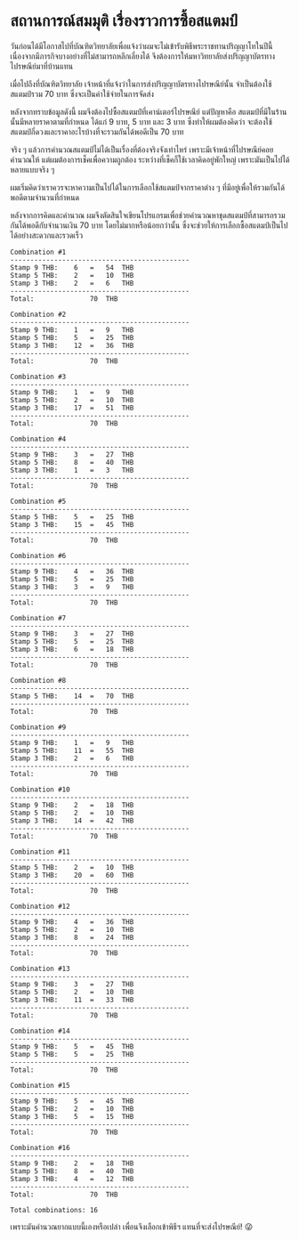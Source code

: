 # สถานการณ์สมมุติ เรื่องราวการซื้อสแตมป์

วันก่อนได้มีโอกาสไปที่บัณฑิตวิทยาลัยเพื่อแจ้งว่าผมจะไม่เข้ารับพิธีพระราชทานปริญญาโทในปีนี้ เนื่องจากมีภารกิจบางอย่างที่ไม่สามารถหลีกเลี่ยงได้ จึงต้องการให้มหาวิทยาลัยส่งปริญญาบัตรทางไปรษณีย์มาที่บ้านแทน

เมื่อไปถึงที่บัณฑิตวิทยาลัย เจ้าหน้าที่แจ้งว่าในการส่งปริญญาบัตรทางไปรษณีย์นั้น จำเป็นต้องใช้สแตมป์รวม 70 บาท ซึ่งจะเป็นค่าใช้จ่ายในการจัดส่ง

หลังจากทราบข้อมูลดังนี้ ผมจึงต้องไปซื้อสแตมป์ที่เคาน์เตอร์ไปรษณีย์ แต่ปัญหาคือ สแตมป์ที่มีในร้านนั้นมีหลายราคาตามที่กำหนด ได้แก่ 9 บาท, 5 บาท และ 3 บาท ซึ่งทำให้ผมต้องคิดว่า จะต้องใช้สแตมป์กี่ดวงและราคาอะไรบ้างที่จะรวมกันได้พอดีเป็น 70 บาท

จริง ๆ แล้วการคำนวณสแตมป์ไม่ได้เป็นเรื่องที่ต้องจริงจังเท่าไหร่ เพราะมีเจ้าหน้าที่ไปรษณีย์คอยคำนวณให้ แต่ผมต้องการเช็คเพื่อความถูกต้อง ระหว่างที่เช็คก็ใช้เวลาคิดอยู่พักใหญ่ เพราะมันเป็นไปได้หลายแบบจริง ๆ

ผมเริ่มคิดว่าเราควรจะหาความเป็นไปได้ในการเลือกใช้สแตมป์จากราคาต่าง ๆ ที่มีอยู่เพื่อให้รวมกันได้พอดีตามจำนวนที่กำหนด

หลังจากการคิดและคำนวณ ผมจึงตัดสินใจเขียนโปรแกรมเพื่อช่วยคำนวณหาชุดสแตมป์ที่สามารถรวมกันได้พอดีกับจำนวนเงิน 70 บาท โดยไม่มากหรือน้อยกว่านั้น ซึ่งจะช่วยให้การเลือกซื้อสแตมป์เป็นไปได้อย่างสะดวกและรวดเร็ว

```log
Combination #1
---------------------------------------------
Stamp 9 THB:	6	=	54	THB
Stamp 5 THB:	2	=	10	THB
Stamp 3 THB:	2	=	6	THB
---------------------------------------------
Total:				70	THB

Combination #2
---------------------------------------------
Stamp 9 THB:	1	=	9	THB
Stamp 5 THB:	5	=	25	THB
Stamp 3 THB:	12	=	36	THB
---------------------------------------------
Total:				70	THB

Combination #3
---------------------------------------------
Stamp 9 THB:	1	=	9	THB
Stamp 5 THB:	2	=	10	THB
Stamp 3 THB:	17	=	51	THB
---------------------------------------------
Total:				70	THB

Combination #4
---------------------------------------------
Stamp 9 THB:	3	=	27	THB
Stamp 5 THB:	8	=	40	THB
Stamp 3 THB:	1	=	3	THB
---------------------------------------------
Total:				70	THB

Combination #5
---------------------------------------------
Stamp 5 THB:	5	=	25	THB
Stamp 3 THB:	15	=	45	THB
---------------------------------------------
Total:				70	THB

Combination #6
---------------------------------------------
Stamp 9 THB:	4	=	36	THB
Stamp 5 THB:	5	=	25	THB
Stamp 3 THB:	3	=	9	THB
---------------------------------------------
Total:				70	THB

Combination #7
---------------------------------------------
Stamp 9 THB:	3	=	27	THB
Stamp 5 THB:	5	=	25	THB
Stamp 3 THB:	6	=	18	THB
---------------------------------------------
Total:				70	THB

Combination #8
---------------------------------------------
Stamp 5 THB:	14	=	70	THB
---------------------------------------------
Total:				70	THB

Combination #9
---------------------------------------------
Stamp 9 THB:	1	=	9	THB
Stamp 5 THB:	11	=	55	THB
Stamp 3 THB:	2	=	6	THB
---------------------------------------------
Total:				70	THB

Combination #10
---------------------------------------------
Stamp 9 THB:	2	=	18	THB
Stamp 5 THB:	2	=	10	THB
Stamp 3 THB:	14	=	42	THB
---------------------------------------------
Total:				70	THB

Combination #11
---------------------------------------------
Stamp 5 THB:	2	=	10	THB
Stamp 3 THB:	20	=	60	THB
---------------------------------------------
Total:				70	THB

Combination #12
---------------------------------------------
Stamp 9 THB:	4	=	36	THB
Stamp 5 THB:	2	=	10	THB
Stamp 3 THB:	8	=	24	THB
---------------------------------------------
Total:				70	THB

Combination #13
---------------------------------------------
Stamp 9 THB:	3	=	27	THB
Stamp 5 THB:	2	=	10	THB
Stamp 3 THB:	11	=	33	THB
---------------------------------------------
Total:				70	THB

Combination #14
---------------------------------------------
Stamp 9 THB:	5	=	45	THB
Stamp 5 THB:	5	=	25	THB
---------------------------------------------
Total:				70	THB

Combination #15
---------------------------------------------
Stamp 9 THB:	5	=	45	THB
Stamp 5 THB:	2	=	10	THB
Stamp 3 THB:	5	=	15	THB
---------------------------------------------
Total:				70	THB

Combination #16
---------------------------------------------
Stamp 9 THB:	2	=	18	THB
Stamp 5 THB:	8	=	40	THB
Stamp 3 THB:	4	=	12	THB
---------------------------------------------
Total:				70	THB

Total combinations: 16

```

เพราะมันคำนวณยากแบบนี้เองหรือเปล่า เพื่อนจึงเลือกเข้าพิธีฯ แทนที่จะส่งไปรษณีย์! 😜